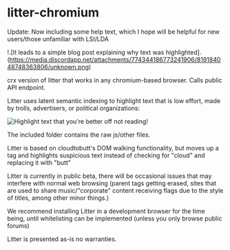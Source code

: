 # litter-chromium

Update: Now including some help text, which I hope will be helpful for new users/those unfamiliar with LSI/LDA

!.[It leads to a simple blog post explaining why text was highlighted].(https://media.discordapp.net/attachments/774344186773241906/819184048748363806/unknown.png)


crx version of litter that works in any chromium-based browser. Calls public API endpoint.

Litter uses latent semantic indexing to highlight text that is low effort, made by trolls, advertisers, or political organizations:

![Highlight text that you're better off not reading](https://cdn.discordapp.com/attachments/774344186773241906/786422093741948998/unknown.png)!

The included folder contains the raw js/other files.

Litter is based on cloudtobutt's DOM walking functionality, but moves up a tag and highlights suspicious text instead of checking for "cloud" and replacing it with "butt"

Litter is currently in public beta, there will be occasional issues that may interfere with normal web browsing (parent tags getting erased, sites that are used to share music/"corporate" content receiving flags due to the style of titles, among other minor things.)

We recommend installing Litter in a development browser for the time being, until whitelisting can be implemented (unless you only browse public forums)

Litter is presented as-is no warranties.

